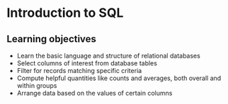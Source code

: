 # Introduction to SQL



## Learning objectives

* Learn the basic language and structure of relational databases
* Select columns of interest from database tables
* Filter for records matching specific criteria
* Compute helpful quantities like counts and averages, both overall and within groups
* Arrange data based on the values of certain columns



